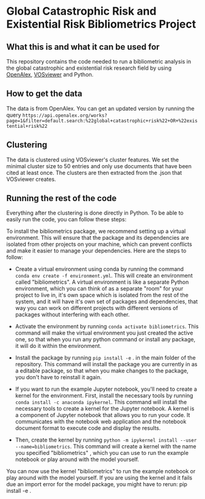 # Global Catastrophic Risk and Existential Risk Bibliometrics Project

## What this is and what it can be used for
This repository contains the code needed to run a bibliometric analysis in the global catastrophic and existential risk research field by using [OpenAlex](https://openalex.org/), [VOSviewer](https://www.vosviewer.com/) and Python.

## How to get the data
The data is from OpenAlex. You can get an updated version by running the query `https://api.openalex.org/works?page=1&filter=default.search:%22global+catastrophic+risk%22+OR+%22existential+risk%22`

## Clustering
The data is clustered using VOSviewer's cluster features. We set the minimal cluster size to 50 entries and only use documents that have been cited at least once. The clusters are then extracted from the .json that VOSviewer creates. 

## Running the rest of the code

Everything after the clustering is done directly in Python. To be able to easily run the code, you can follow these steps:

To install the bibliometrics package, we recommend setting up a virtual environment. This will ensure that the package and its dependencies are isolated from other projects on your machine, which can prevent conflicts and make it easier to manage your dependencies. Here are the steps to follow:

* Create a virtual environment using conda by running the command `conda env create -f environment.yml`. This will create an environment called "bibliometrics". A virtual environment is like a separate Python environment, which you can think of as a separate "room" for your project to live in, it's own space which is isolated from the rest of the system, and it will have it's own set of packages and dependencies, that way you can work on different projects with different versions of packages without interfering with each other.

* Activate the environment by running `conda activate bibliometrics`. This command will make the virtual environment you just created the active one, so that when you run any python command or install any package, it will do it within the environment.

* Install the package by running `pip install -e` . in the main folder of the repository. This command will install the package you are currently in as a editable package, so that when you make changes to the package, you don't have to reinstall it again.

* If you want to run the example Jupyter notebook, you'll need to create a kernel for the environment. First, install the necessary tools by running `conda install -c anaconda ipykernel`. This command will install the necessary tools to create a kernel for the Jupyter notebook. A kernel is a component of Jupyter notebook that allows you to run your code. It communicates with the notebook web application and the notebook document format to execute code and display the results.

* Then, create the kernel by running `python -m ipykernel install --user --name=bibliometrics`. This command will create a kernel with the name you specified "bibliometrics" , which you can use to run the example notebook or play around with the model yourself.

You can now use the kernel "bibliometrics" to run the example notebook or play around with the model yourself. If you are using the kernel and it fails due an import error for the model package, you might have to rerun: pip install -e .
